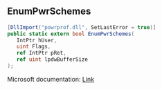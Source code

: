 ## EnumPwrSchemes

```csharp
[DllImport("powrprof.dll", SetLastError = true)]
public static extern bool EnumPwrSchemes(
   IntPtr hUser,
   uint Flags,
   ref IntPtr pRet,
   ref uint lpdwBufferSize
);
```

Microsoft documentation: [Link](https://docs.microsoft.com/en-us/windows/win32/api/powrprof/nf-powrprof-enumpwrschemes)
